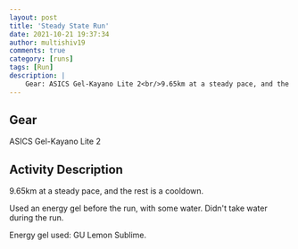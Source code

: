```yaml
---
layout: post
title: 'Steady State Run'
date: 2021-10-21 19:37:34
author: multishiv19
comments: true
category: [runs]
tags: [Run]
description: |
    Gear: ASICS Gel-Kayano Lite 2<br/>9.65km at a steady pace, and the rest is a cooldown.<br/><br/>Used an energy gel before the run, with some water.<br/>Didn't take water during the run.<br/><br/>Energy gel used: GU Lemon Sublime. 
---
```


## Gear
ASICS Gel-Kayano Lite 2

## Activity Description
9.65km at a steady pace, and the rest is a cooldown.

Used an energy gel before the run, with some water.
Didn't take water during the run.

Energy gel used: GU Lemon Sublime. 


<div width='100%' class='strava-embed-placeholder' data-embed-type='activity' data-embed-id='6144393888'></div>
<script src='https://strava-embeds.com/embed.js'></script>
